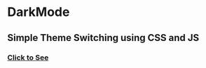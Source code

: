 # DarkMode
## Simple Theme Switching using CSS and JS
### <a href="https://darwinshy.github.io/DarkMode">Click to See</a>

